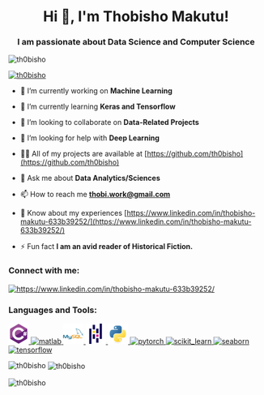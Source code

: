 <h1 align="center">Hi 👋, I'm Thobisho Makutu!</h1>
<h3 align="center">I am passionate about Data Science and Computer Science</h3>

<p align="left"> <img src="https://komarev.com/ghpvc/?username=th0bisho&label=Profile%20views&color=0e75b6&style=flat" alt="th0bisho" /> </p>

<p align="left"> <a href="https://github.com/ryo-ma/github-profile-trophy"><img src="https://github-profile-trophy.vercel.app/?username=th0bisho" alt="th0bisho" /></a> </p>

- 🔭 I’m currently working on **Machine Learning**

- 🌱 I’m currently learning **Keras and Tensorflow**

- 👯 I’m looking to collaborate on **Data-Related Projects**

- 🤝 I’m looking for help with **Deep Learning**

- 👨‍💻 All of my projects are available at [https://github.com/th0bisho](https://github.com/th0bisho)

- 💬 Ask me about **Data Analytics/Sciences**

- 📫 How to reach me **thobi.work@gmail.com**

- 📄 Know about my experiences [https://www.linkedin.com/in/thobisho-makutu-633b39252/](https://www.linkedin.com/in/thobisho-makutu-633b39252/)

- ⚡ Fun fact **I am an avid reader of Historical Fiction.**

<h3 align="left">Connect with me:</h3>
<p align="left">
<a href="https://linkedin.com/in/https://www.linkedin.com/in/thobisho-makutu-633b39252/" target="blank"><img align="center" src="https://raw.githubusercontent.com/rahuldkjain/github-profile-readme-generator/master/src/images/icons/Social/linked-in-alt.svg" alt="https://www.linkedin.com/in/thobisho-makutu-633b39252/" height="30" width="40" /></a>
</p>

<h3 align="left">Languages and Tools:</h3>
<p align="left"> <a href="https://www.w3schools.com/cs/" target="_blank" rel="noreferrer"> <img src="https://raw.githubusercontent.com/devicons/devicon/master/icons/csharp/csharp-original.svg" alt="csharp" width="40" height="40"/> </a> <a href="https://www.mathworks.com/" target="_blank" rel="noreferrer"> <img src="https://upload.wikimedia.org/wikipedia/commons/2/21/Matlab_Logo.png" alt="matlab" width="40" height="40"/> </a> <a href="https://www.mysql.com/" target="_blank" rel="noreferrer"> <img src="https://raw.githubusercontent.com/devicons/devicon/master/icons/mysql/mysql-original-wordmark.svg" alt="mysql" width="40" height="40"/> </a> <a href="https://pandas.pydata.org/" target="_blank" rel="noreferrer"> <img src="https://raw.githubusercontent.com/devicons/devicon/2ae2a900d2f041da66e950e4d48052658d850630/icons/pandas/pandas-original.svg" alt="pandas" width="40" height="40"/> </a> <a href="https://www.python.org" target="_blank" rel="noreferrer"> <img src="https://raw.githubusercontent.com/devicons/devicon/master/icons/python/python-original.svg" alt="python" width="40" height="40"/> </a> <a href="https://pytorch.org/" target="_blank" rel="noreferrer"> <img src="https://www.vectorlogo.zone/logos/pytorch/pytorch-icon.svg" alt="pytorch" width="40" height="40"/> </a> <a href="https://scikit-learn.org/" target="_blank" rel="noreferrer"> <img src="https://upload.wikimedia.org/wikipedia/commons/0/05/Scikit_learn_logo_small.svg" alt="scikit_learn" width="40" height="40"/> </a> <a href="https://seaborn.pydata.org/" target="_blank" rel="noreferrer"> <img src="https://seaborn.pydata.org/_images/logo-mark-lightbg.svg" alt="seaborn" width="40" height="40"/> </a> <a href="https://www.tensorflow.org" target="_blank" rel="noreferrer"> <img src="https://www.vectorlogo.zone/logos/tensorflow/tensorflow-icon.svg" alt="tensorflow" width="40" height="40"/> </a> </p>

<p><img align="left" src="https://github-readme-stats.vercel.app/api/top-langs?username=th0bisho&show_icons=true&locale=en&layout=compact" alt="th0bisho" /></p>

<p>&nbsp;<img align="center" src="https://github-readme-stats.vercel.app/api?username=th0bisho&show_icons=true&locale=en" alt="th0bisho" /></p>

<p><img align="center" src="https://github-readme-streak-stats.herokuapp.com/?user=th0bisho&" alt="th0bisho" /></p>
